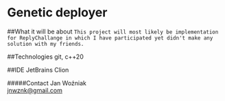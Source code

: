 # **Genetic deployer**

##What it will be about
`This project will most likely be implementation for ReplyChallange in which I have participated yet didn't make any solution with my friends.`

##Technologies
git, c++20

##IDE
JetBrains Clion

#####Contact
Jan Woźniak\
jnwznk@gmail.com